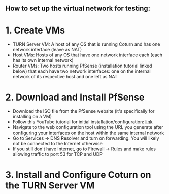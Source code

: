 ## How to set up the virtual network for testing:

# 1. Create VMs
- TURN Server VM: A host of any OS that is running Coturn and has one network interface (leave as NAT)
- Host VMs: Hosts of any OS that have one network interface each (each has its own internal network)
- Router VMs: Two hosts running PfSense (installation tutorial linked below) that each have two network interfaces: one on the internal network of its respective host and one left as NAT

# 2. Download and Install PfSense
- Download the ISO file from the PfSense website (it's specifically for installing on a VM)
- Follow this YouTube tutorial for initial installation/configuration: [link](https://www.youtube.com/watch?v=dFsjB03_9jQ)
- Navigate to the web configuration tool using the URL you generate after configuring your interfaces on the host within the same internal network
- Go to Services -> DNS Resolver and turn on forwarding. You will likely not be connected to the Internet otherwise
- If you still don't have Internet, go to Firewall -> Rules and make rules allowing traffic to port 53 for TCP and UDP

# 3. Install and Configure Coturn on the TURN Server VM
